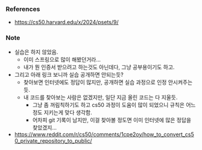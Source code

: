 ### References

- https://cs50.harvard.edu/x/2024/psets/9/

### Note

- 실습은 하지 않았음.
  - 이미 스프링으로 많이 해봤던거라... 
  - 내가 뭔 인증서 받으려고 하는것도 아닌데다, 그냥 공부용이기도 하고.
- 그리고 아래 링크 보니까 실습 공개하면 안되는듯?
  - 찾아보면 인터넷에도 정답이 많지만, 공개하면 실습 과정으로 인정 안시켜주는 듯.
  - 내 코드를 찾아보는 사람은 없겠지만, 일단 지금 올린 코드는 다 지울듯.
    - 그냥 좀 꺼림칙하기도 하고 cs50 과정이 도움이 많이 되었으니 규칙은 어느정도 지키는게 맞다 생각함.
    - 어차피 git 기록이 남지만, 이걸 찾아볼 정도면 이미 인터넷에 많은 정답을 찾았겠지...  
- https://www.reddit.com/r/cs50/comments/1cpe2oy/how_to_convert_cs50_private_repository_to_public/